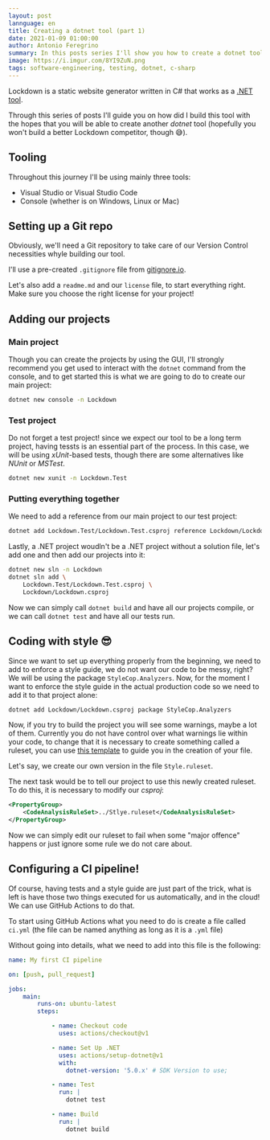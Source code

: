 ```yaml
---
layout: post
lannguage: en
title: Creating a dotnet tool (part 1)
date: 2021-01-09 01:00:00
author: Antonio Feregrino
summary: In this posts series I'll show you how to create a dotnet tool from scratch, following the best software engineering practices such as version control, continuous integration and thorough testing.
image: https://i.imgur.com/8YI9ZuN.png
tags: software-engineering, testing, dotnet, c-sharp
---
```


Lockdown is a static website generator written in C# that works as a [.NET tool](https://docs.microsoft.com/en-us/dotnet/core/tools/global-tools).

Through this series of posts I'll guide you on how did I build this tool with the hopes that you will be able to create another *dotnet* tool (hopefully you won't build a better Lockdown competitor, though 😅).

## Tooling  

Throughout this journey I'll be using mainly three tools:  

 - Visual Studio or Visual Studio Code
 - Console (whether is on Windows, Linux or Mac)

## Setting up a Git repo  

Obviously, we'll need a Git repository to take care of our Version Control necessities whyle building our tool.

I'll use a pre-created `.gitignore` file from [gitignore.io](https://www.toptal.com/developers/gitignore/api/dotnetcore,visualstudiocode,visualstudio).

Let's also add a `readme.md` and our `license` file, to start everything right. Make sure you choose the right license for your project!

## Adding our projects 

### Main project

Though you can create the projects by using the GUI, I'll strongly recommend you get used to interact with the `dotnet` command from the console, and to get started this is what we are going to do to create our main project:  

```bash
dotnet new console -n Lockdown
``` 

### Test project

Do not forget a test project! since we expect our tool to be a long term project, having tessts is an essential part of the process. In this case, we will be using *xUnit*-based tests, though there are some alternatives like *NUnit* or *MSTest*.

```bash
dotnet new xunit -n Lockdown.Test
``` 

### Putting everything together  

We need to add a reference from our main project to our test project:  

```bash
dotnet add Lockdown.Test/Lockdown.Test.csproj reference Lockdown/Lockdown.csproj 
``` 

Lastly, a .NET project woudln't be a .NET project without a solution file, let's add one and then add our projects into it:  

```bash
dotnet new sln -n Lockdown
dotnet sln add \
    Lockdown.Test/Lockdown.Test.csproj \
    Lockdown/Lockdown.csproj
``` 

Now we can simply call `dotnet build` and have all our projects compile, or we can call `dotnet test` and have all our tests run.

## Coding with style 😎  

Since we want to set up everything properly from the beginning, we need to add to enforce a style guide, we do not want our code to be messy, right? We will be using the package `StyleCop.Analyzers`. Now, for the moment I want to enforce the style guide in the actual production code so we need to add it to that project alone:

```bash
dotnet add Lockdown/Lockdown.csproj package StyleCop.Analyzers
```

Now, if you try to build the project you will see some warnings, maybe a lot of them. Currently you do not have control over what warnings lie within your code, to change that it is necessary to create something called a ruleset, you can use [this template](https://github.com/DotNetAnalyzers/StyleCopAnalyzers/blob/master/StyleCop.Analyzers/StyleCop.Analyzers.ruleset) to guide you in the creation of your file.  

Let's say, we create our own version in the file `Style.ruleset`.

The next task would be to tell our project to use this newly created ruleset. To do this, it is necessary to modify our *csproj*:  

```xml
<PropertyGroup>
    <CodeAnalysisRuleSet>../Stlye.ruleset</CodeAnalysisRuleSet>
</PropertyGroup>
```

Now we can simply edit our ruleset to fail when some "major offence" happens or just ignore some rule we do not care about.

## Configuring a CI pipeline!  

Of course, having tests and a style guide are just part of the trick, what is left is have those two things executed for us automatically, and in the cloud! We can use GitHub Actions to do that. 

To start using GitHub Actions what you need to do is create a file called `ci.yml` (the file can be named anything as long as it is a `.yml` file)

Without going into details, what we need to add into this file is the following:  

```yml
name: My first CI pipeline

on: [push, pull_request]

jobs:
    main:
        runs-on: ubuntu-latest
        steps:

            - name: Checkout code
              uses: actions/checkout@v1

            - name: Set Up .NET
              uses: actions/setup-dotnet@v1
              with:
                dotnet-version: '5.0.x' # SDK Version to use;

            - name: Test
              run: |
                dotnet test

            - name: Build
              run: |
                dotnet build
```